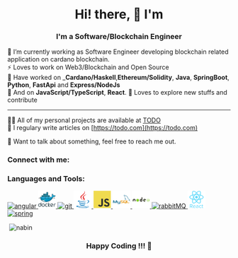 <h1 align="center">Hi! there, 👋 I'm <strong></strong></h1>
<h3 align="center">I'm a Software/Blockchain Engineer</h3>

🔭 I’m currently working as Software Engineer developing blockchain related application on cardano blockchain.           
⚡ Loves to work on Web3/Blockchain and Open Source  
🌱 Have worked on ___Cardano/Haskell__,__Ethereum/Solidity__, __Java__, __SpringBoot__, __Python__, __FastApi__ and __Express/NodeJs__  
🌱 And on __JavaScript/TypeScript__,  __React__.
🤔 Loves to explore new stuffs and contribute  
<hr/>

👨‍💻 All of my personal projects are available at 
[TODO](TODO)  
📝 I regulary write articles on [https://todo.com](https://todo.com)  

💬 Want to talk about something, feel free to reach me out.   

<p align="left">
<h3 align="left">Connect with me:</h3>
</p>

<h3 align="left">Languages and Tools:</h3>
<p align="left"> <a href="https://angular.io" target="_blank"> <img src="https://angular.io/assets/images/logos/angular/angular.svg" alt="angular" width="40" height="40"/> </a> <a href="https://www.docker.com/" target="_blank"> <img src="https://raw.githubusercontent.com/devicons/devicon/master/icons/docker/docker-original-wordmark.svg" alt="docker" width="40" height="40"/> </a> <a href="https://git-scm.com/" target="_blank"> <img src="https://www.vectorlogo.zone/logos/git-scm/git-scm-icon.svg" alt="git" width="40" height="40"/> </a> <a href="https://www.java.com" target="_blank"> <img src="https://raw.githubusercontent.com/devicons/devicon/master/icons/java/java-original.svg" alt="java" width="40" height="40"/> </a> <a href="https://developer.mozilla.org/en-US/docs/Web/JavaScript" target="_blank"> <img src="https://raw.githubusercontent.com/devicons/devicon/master/icons/javascript/javascript-original.svg" alt="javascript" width="40" height="40"/> </a> <a href="https://www.mysql.com/" target="_blank"> <img src="https://raw.githubusercontent.com/devicons/devicon/master/icons/mysql/mysql-original-wordmark.svg" alt="mysql" width="40" height="40"/> </a> <a href="https://nodejs.org" target="_blank"> <img src="https://raw.githubusercontent.com/devicons/devicon/master/icons/nodejs/nodejs-original-wordmark.svg" alt="nodejs" width="40" height="40"/> </a> <a href="https://www.rabbitmq.com" target="_blank"> <img src="https://www.vectorlogo.zone/logos/rabbitmq/rabbitmq-icon.svg" alt="rabbitMQ" width="40" height="40"/> </a> <a href="https://reactjs.org/" target="_blank"> <img src="https://raw.githubusercontent.com/devicons/devicon/master/icons/react/react-original-wordmark.svg" alt="react" width="40" height="40"/> </a> <a href="https://spring.io/" target="_blank"> <img src="https://www.vectorlogo.zone/logos/springio/springio-icon.svg" alt="spring" width="40" height="40"/> </a> </p>

<!--<p><img align="left" src="https://github-readme-stats.vercel.app/api/top-langs/?username=nabin6246&layout=compact" alt="ashrawan" /></p>-->

<p>&nbsp;<img align="center" src="https://github-readme-stats.vercel.app/api?username=nabin6246&show_icons=true" alt="nabin" /></p>

 <h3 align="center"> Happy Coding !!! 🚀</h3>
